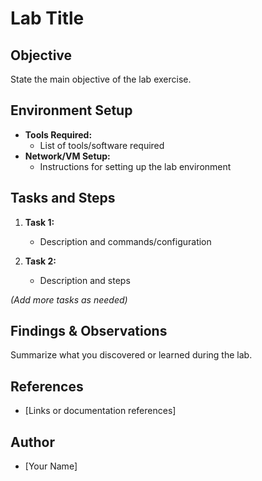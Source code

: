 # Lab Title

## Objective

State the main objective of the lab exercise.

## Environment Setup

- **Tools Required:**  
  - List of tools/software required
- **Network/VM Setup:**  
  - Instructions for setting up the lab environment

## Tasks and Steps

1. **Task 1:**  
   - Description and commands/configuration

2. **Task 2:**  
   - Description and steps

*(Add more tasks as needed)*

## Findings & Observations

Summarize what you discovered or learned during the lab.

## References

- [Links or documentation references]

## Author

- [Your Name]